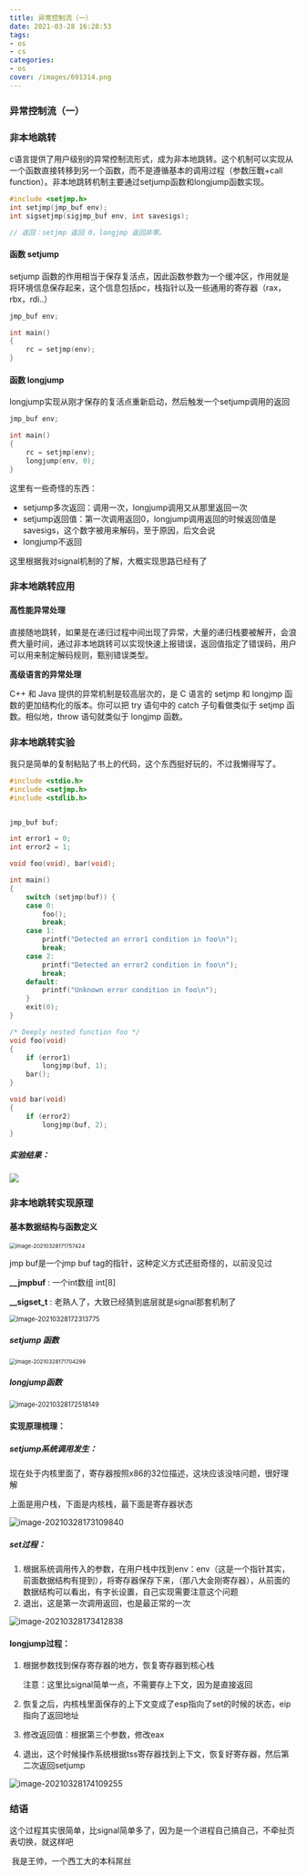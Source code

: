 ```yaml
---
title: 异常控制流（一）
date: 2021-03-28 16:28:53
tags:
- os
- cs
categories:
- os
cover: /images/691314.png
---
```


### 异常控制流（一）

### 非本地跳转

c语言提供了用户级别的异常控制流形式，成为非本地跳转。这个机制可以实现从一个函数直接转移到另一个函数，而不是遵循基本的调用过程（参数压戰+call function）。非本地跳转机制主要通过setjump函数和longjump函数实现。

```c
#include <setjmp.h>
int setjmp(jmp_buf env);
int sigsetjmp(sigjmp_buf env, int savesigs);

// 返回：setjmp 返回 0，longjmp 返回非零。
```

#### 函数 setjump

setjump 函数的作用相当于保存复活点，因此函数参数为一个缓冲区，作用就是将环境信息保存起来，这个信息包括pc，栈指针以及一些通用的寄存器（rax，rbx，rdi..）

```c
jmp_buf env;

int main()
{
    rc = setjmp(env); 
}
```

#### 函数 longjump

longjump实现从刚才保存的复活点重新启动，然后触发一个setjump调用的返回

```c
jmp_buf env;

int main()
{
    rc = setjmp(env); 
    longjump(env, 0);
}
```

这里有一些奇怪的东西：

* setjump多次返回：调用一次，longjump调用又从那里返回一次
* setjump返回值：第一次调用返回0，longjump调用返回的时候返回值是savesigs，这个数字被用来解码，至于原因，后文会说
* longjump不返回

这里根据我对signal机制的了解，大概实现思路已经有了

### 非本地跳转应用

#### 高性能异常处理

直接随地跳转，如果是在递归过程中间出现了异常，大量的递归栈要被解开，会浪费大量时间，通过非本地跳转可以实现快速上报错误，返回值指定了错误码，用户可以用来制定解码规则，甄别错误类型。

**高级语言的异常处理**

C++ 和 Java 提供的异常机制是较高层次的，是 C 语言的 setjmp 和 longjmp 函数的更加结构化的版本。你可以把 try 语句中的 catch 子句看做类似于 setjmp 函数。相似地，throw 语句就类似于 longjmp 函数。

### 非本地跳转实验

我只是简单的复制粘贴了书上的代码，这个东西挺好玩的，不过我懒得写了。

```c
#include <stdio.h>
#include <setjmp.h>
#include <stdlib.h>


jmp_buf buf;

int error1 = 0;
int error2 = 1;

void foo(void), bar(void);

int main()
{
    switch (setjmp(buf)) {
    case 0:
        foo();
        break;
    case 1:
        printf("Detected an error1 condition in foo\n");
        break;
    case 2:
        printf("Detected an error2 condition in foo\n");
        break;
    default:
        printf("Unknown error condition in foo\n");
    }
    exit(0);
}

/* Deeply nested function foo */
void foo(void)
{
    if (error1)
        longjmp(buf, 1);
    bar();
}

void bar(void)
{
    if (error2)
        longjmp(buf, 2);
}
```

##### 实验结果：

![](/images/image-20210328171319221.png)

### 非本地跳转实现原理

#### 基本数据结构与函数定义

<img src="/images/image-20210328171757424.png" alt="image-20210328171757424" style="zoom: 67%;" />

jmp buf是一个jmp buf tag的指针，这种定义方式还挺奇怪的，以前没见过

**__jmpbuf**   : 一个int数组 int[8]

**__sigset_t** : 老熟人了，大致已经猜到底层就是signal那套机制了

<img src="/images/image-20210328172313775.png" alt="image-20210328172313775" style="zoom:80%;" />

##### setjump 函数

<img src="/images/image-20210328171704299.png" alt="image-20210328171704299" style="zoom: 67%;" />

##### longjump函数

<img src="/images/image-20210328172518149.png" alt="image-20210328172518149" style="zoom:80%;" />

#### 实现原理梳理：

##### setjump系统调用发生：

现在处于内核里面了，寄存器按照x86的32位描述，这块应该没啥问题，很好理解

上面是用户栈，下面是内核栈，最下面是寄存器状态

![image-20210328173109840](/images/image-20210328173109840.png)

##### set过程：

1. 根据系统调用传入的参数，在用户栈中找到env：env（这是一个指针其实，前面数据结构有提到），将寄存器保存下来，（那八大金刚寄存器），从前面的数据结构可以看出，有字长设置，自己实现需要注意这个问题
2. 退出，这是第一次调用返回，也是最正常的一次

![image-20210328173412838](/images/image-20210328173412838.png)

#### longjump过程：

1. 根据参数找到保存寄存器的地方，恢复寄存器到核心栈

   注意：这里比signal简单一点，不需要存上下文，因为是直接返回

2. 恢复之后，内核栈里面保存的上下文变成了esp指向了set的时候的状态，eip指向了返回地址

3. 修改返回值：根据第三个参数，修改eax

4. 退出，这个时候操作系统根据tss寄存器找到上下文，恢复好寄存器，然后第二次返回setjump

![image-20210328174109255](/images/image-20210328174109255.png)

### 结语

这个过程其实很简单，比signal简单多了，因为是一个进程自己搞自己，不牵扯页表切换，就这样吧

​																												我是王帅，一个西工大的本科屌丝